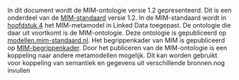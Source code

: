 In dit document wordt de MIM-ontologie versie 1.2 gepresenteerd. Dit is een onderdeel van de [MIM-standaard](https://docs.geostandaarden.nl/mim/mim/) versie 1.2. In de MIM-standaard wordt in [hoofdstuk 4](https://docs.geostandaarden.nl/mim/mim/#metamodel-in-linked-data-ld) het MIM-metamodel in Linked Data toegepast. De ontologie die daar uit voortkomt is de MIM-ontologie. Deze ontologie is gepubliceerd op [modellen.mim-standaard.nl](https://modellen.mim-standaard.nl/def/mim/). Het begrippenkader van MIM is gepubliceerd op [MIM-begrippenkader](https://definities.geostandaarden.nl/mim/nl/). Door het publiceren van de MIM-ontologie is een koppeling naar andere metamodellen mogelijk. Dit kan worden gebruikt voor koppeling van semantiek en gegevens uit verschillende bronnen.nog invullen
